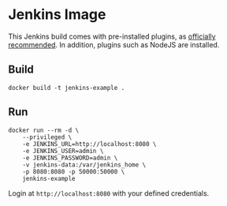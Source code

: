 # Jenkins Image

This Jenkins build comes with pre-installed plugins, as [officially recommended](https://github.com/jenkinsci/jenkins/blob/master/core/src/main/resources/jenkins/install/platform-plugins.json). In addition, plugins such as NodeJS are installed.

## Build

```
docker build -t jenkins-example .
```

## Run

```
docker run --rm -d \
    --privileged \
    -e JENKINS_URL=http://localhost:8080 \
    -e JENKINS_USER=admin \
    -e JENKINS_PASSWORD=admin \
    -v jenkins-data:/var/jenkins_home \
    -p 8080:8080 -p 50000:50000 \
    jenkins-example
```

Login at `http://localhost:8080` with your defined credentials.
